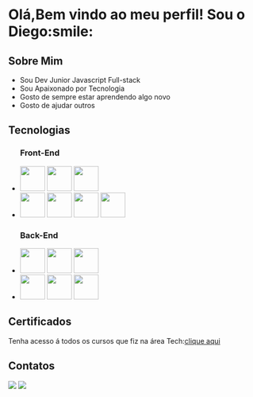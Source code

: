 <h1>Olá,Bem vindo ao meu perfil! Sou o Diego:smile:</h1>

<h2>Sobre Mim</h2>
<ul>
<li> Sou Dev Junior Javascript Full-stack</li>
 <li>Sou Apaixonado por Tecnologia</li>
 <li>Gosto de sempre estar aprendendo algo novo</li>
  <li>Gosto de ajudar outros</li>
</ul>

<h2>Tecnologias</h2>
<ul>
<h3>Front-End</h3>
 <li>
    <img src="https://img.icons8.com/color/48/000000/html-5--v1.png" height="50px"/> 
    <img src="https://img.icons8.com/color/96/000000/css3.png" height="50px"/>
     <img src="https://img.icons8.com/color/96/000000/bootstrap.png" height="50px"/>

 </li>
 <li>
    <img src="https://img.icons8.com/fluency/96/000000/javascript.png" height="50px"/>
    <img src="https://img.icons8.com/color/48/000000/typescript.png" height="50px"/>
    <img src="https://img.icons8.com/color/48/000000/react-native.png" height="50px" />
    <img src="https://img.icons8.com/external-tal-revivo-shadow-tal-revivo/48/000000/external-jquery-is-a-javascript-library-designed-to-simplify-html-logo-shadow-tal-revivo.png" height="50px"/>
 </li> 
 
 <h3>Back-End</h3>
 <li>
 <img src="https://img.icons8.com/fluency/96/000000/node-js.png" height="50px"/>
<img src="https://img.icons8.com/officel/160/000000/php-logo.png" height="50px"/>
 <img src="https://img.icons8.com/color/48/000000/typescript.png" height="50px"/>
 </li>
<li>
 <img src="https://img.icons8.com/fluency/96/000000/mysql-logo.png" height="50px"/>
 <img src="https://img.icons8.com/color/96/000000/postgreesql.png" height="50px"/>
 <img src="https://img.icons8.com/color/96/000000/mongodb.png" height="50px"/>

</li>


</ul>
<h2>Certificados</h2>
<p>Tenha acesso á todos os cursos que fiz na área Tech:<a href='https://web.dio.me/certificates'>clique aqui<a></p>


<div>
<h2>Contatos</h2>
<a href = "mailto:diegodutramorais@gmail.com"><img src="https://img.shields.io/badge/Gmail-D14836?style=for-the-badge&logo=gmail&logoColor=white" target="_blank"></a>
<a href="https://www.linkedin.com/in/diego-dutra-morais-b811b31aa/" target="_blank"><img src="https://img.shields.io/badge/-LinkedIn-%230077B5?style=for-the-badge&logo=linkedin&logoColor=white" target="_blank"></a>   
</div>
